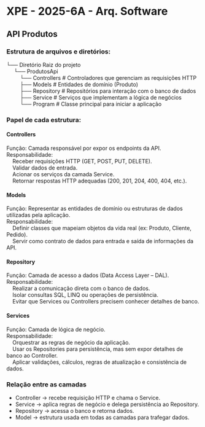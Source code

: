 # XPE - 2025-6A - Arq. Software

## API Produtos

### Estrutura de arquivos e diretórios:   
   
└── Diretório Raiz do projeto   
&nbsp;&nbsp;&nbsp;&nbsp; └── ProdutosApi   
&nbsp;&nbsp;&nbsp;&nbsp;&nbsp;&nbsp;&nbsp;&nbsp; └── Controllers # Controladores que gerenciam as requisições HTTP   
&nbsp;&nbsp;&nbsp;&nbsp;&nbsp;&nbsp;&nbsp;&nbsp; ├── Models # Entidades de domínio (Produto)   
&nbsp;&nbsp;&nbsp;&nbsp;&nbsp;&nbsp;&nbsp;&nbsp; ├── Repository # Repositórios para interação com o banco de dados   
&nbsp;&nbsp;&nbsp;&nbsp;&nbsp;&nbsp;&nbsp;&nbsp; ├── Service # Serviços que implementam a lógica de negócios   
&nbsp;&nbsp;&nbsp;&nbsp;&nbsp;&nbsp;&nbsp;&nbsp; └── Program # Classe principal para iniciar a aplicação   


### Papel de cada estrutura:

#### Controllers
Função: Camada responsável por expor os endpoints da API.   
Responsabilidade:   
&nbsp; &nbsp; Receber requisições HTTP (GET, POST, PUT, DELETE).   
&nbsp; &nbsp; Validar dados de entrada.   
&nbsp; &nbsp; Acionar os serviços da camada Service.   
&nbsp; &nbsp; Retornar respostas HTTP adequadas (200, 201, 204, 400, 404, etc.).   

#### Models
Função: Representar as entidades de domínio ou estruturas de dados utilizadas pela aplicação.   
Responsabilidade:   
&nbsp; &nbsp; Definir classes que mapeiam objetos da vida real (ex: Produto, Cliente, Pedido).   
&nbsp; &nbsp; Servir como contrato de dados para entrada e saída de informações da API.   

#### Repository
Função: Camada de acesso a dados (Data Access Layer – DAL).   
Responsabilidade:   
&nbsp; &nbsp; Realizar a comunicação direta com o banco de dados.   
&nbsp; &nbsp; Isolar consultas SQL, LINQ ou operações de persistência.   
&nbsp;  &nbsp; Evitar que Services ou Controllers precisem conhecer detalhes de banco.   

#### Services
Função: Camada de lógica de negócio.    
Responsabilidade:   
&nbsp; &nbsp; Orquestrar as regras de negócio da aplicação.   
&nbsp; &nbsp; Usar os Repositories para persistência, mas sem expor detalhes de banco ao Controller.   
&nbsp; &nbsp; Aplicar validações, cálculos, regras de atualização e consistência de dados.   

### Relação entre as camadas
- Controller → recebe requisição HTTP e chama o Service.
- Service → aplica regras de negócio e delega persistência ao Repository.
- Repository → acessa o banco e retorna dados.
- Model → estrutura usada em todas as camadas para trafegar dados.

